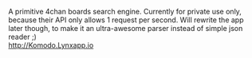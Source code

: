 A primitive 4chan boards search engine. Currently for private use only, because their API only allows 1 request per second. Will rewrite the app later though, to make it an ultra-awesome parser instead of simple json reader ;)  
http://Komodo.Lynxapp.io
